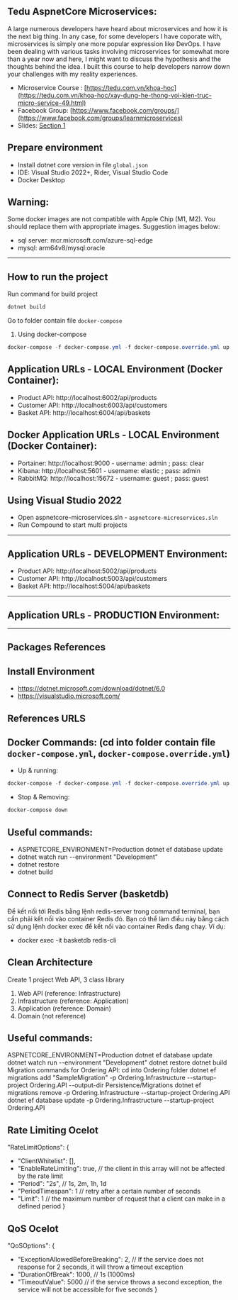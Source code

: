 ## Tedu AspnetCore Microservices:
A large numerous developers have heard about microservices and how it is the next big thing. In any case, for some developers I have coporate with, microservices is simply one more popular expression like DevOps. I have been dealing with various tasks involving microservices for somewhat more than a year now and here, I might want to discuss the hypothesis and the thoughts behind the idea. I built this course to help developers narrow down your challenges with my reality experiences.

- Microservice Course : [https://tedu.com.vn/khoa-hoc](https://tedu.com.vn/khoa-hoc/xay-dung-he-thong-voi-kien-truc-micro-service-49.html)
- Facebook Group: [https://www.facebook.com/groups/](https://www.facebook.com/groups/learnmicroservices)
- Slides: [Section 1](https://tedu.com.vn/uploaded/files/slides/062022/Xay%20dung%20he%20thong%20voi%20Microservice.pdf)

## Prepare environment

* Install dotnet core version in file `global.json`
* IDE: Visual Studio 2022+, Rider, Visual Studio Code
* Docker Desktop

## Warning:

Some docker images are not compatible with Apple Chip (M1, M2). You should replace them with appropriate images. Suggestion images below:
- sql server: mcr.microsoft.com/azure-sql-edge
- mysql: arm64v8/mysql:oracle
---
## How to run the project

Run command for build project
```Powershell
dotnet build
```
Go to folder contain file `docker-compose`

1. Using docker-compose
```Powershell
docker-compose -f docker-compose.yml -f docker-compose.override.yml up -d --remove-orphans
```

## Application URLs - LOCAL Environment (Docker Container):
- Product API: http://localhost:6002/api/products
- Customer API: http://localhost:6003/api/customers
- Basket API: http://localhost:6004/api/baskets

## Docker Application URLs - LOCAL Environment (Docker Container):
- Portainer: http://localhost:9000 - username: admin ; pass: clear
- Kibana: http://localhost:5601 - username: elastic ; pass: admin
- RabbitMQ: http://localhost:15672 - username: guest ; pass: guest

## Using Visual Studio 2022
- Open aspnetcore-microservices.sln - `aspnetcore-microservices.sln`
- Run Compound to start multi projects
---
## Application URLs - DEVELOPMENT Environment:
- Product API: http://localhost:5002/api/products
- Customer API: http://localhost:5003/api/customers
- Basket API: http://localhost:5004/api/baskets
---
## Application URLs - PRODUCTION Environment:

---
## Packages References

## Install Environment

- https://dotnet.microsoft.com/download/dotnet/6.0
- https://visualstudio.microsoft.com/

## References URLS

## Docker Commands: (cd into folder contain file `docker-compose.yml`, `docker-compose.override.yml`)

- Up & running:
```Powershell
docker-compose -f docker-compose.yml -f docker-compose.override.yml up -d --remove-orphans --build
```
- Stop & Removing:
```Powershell
docker-compose down
```

## Useful commands:

- ASPNETCORE_ENVIRONMENT=Production dotnet ef database update
- dotnet watch run --environment "Development"
- dotnet restore
- dotnet build


## Connect to Redis Server (basketdb)

Để kết nối tới Redis bằng lệnh redis-server trong command terminal, bạn cần phải kết nối vào container Redis đó. 
Bạn có thể làm điều này bằng cách sử dụng lệnh docker exec để kết nối vào container Redis đang chạy. Ví dụ:

- docker exec -it basketdb redis-cli

## Clean Architecture
Create 1 project Web API, 3 class library
1. Web API (reference: Infrastructure)
2. Infrastructure (reference: Application)
3. Application (reference: Domain)
4. Domain (not reference)

## Useful commands:
ASPNETCORE_ENVIRONMENT=Production dotnet ef database update
dotnet watch run --environment "Development"
dotnet restore
dotnet build
Migration commands for Ordering API:
cd into Ordering folder
dotnet ef migrations add "SampleMigration" -p Ordering.Infrastructure --startup-project Ordering.API --output-dir Persistence/Migrations
dotnet ef migrations remove -p Ordering.Infrastructure --startup-project Ordering.API
dotnet ef database update -p Ordering.Infrastructure --startup-project Ordering.API

## Rate Limiting Ocelot
"RateLimitOptions": {
- "ClientWhitelist": [],
- "EnableRateLimiting": true, // the client in this array will not be affected by the rate limit
- "Period": "2s", // 1s, 2m, 1h, 1d
- "PeriodTimespan": 1 // retry after a certain number of seconds
- "Limit": 1 // the maximum number of request that a client can make in a defined period
}

## QoS Ocelot
"QoSOptions": {
- "ExceptionAllowedBeforeBreaking": 2, // If the service does not response for 2 seconds, it will throw a timeout exception
- "DurationOfBreak": 1000, // 1s (1000ms)
- "TimeoutValue": 5000 // if the service throws a second exception, the service will not be accessible for five seconds
}